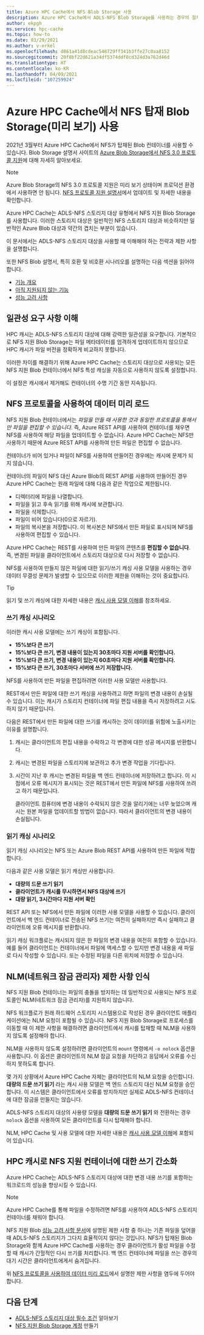 ```yaml
---
title: Azure HPC Cache에서 NFS Blob Storage 사용
description: Azure HPC Cache에서 ADLS-NFS Blob Storage를 사용하는 경우의 절차 및 제한 사항에 대해 설명합니다.
author: ekpgh
ms.service: hpc-cache
ms.topic: how-to
ms.date: 03/29/2021
ms.author: v-erkel
ms.openlocfilehash: d861a41d8cdeac548729ff341b3ffe27c0aa8152
ms.sourcegitcommit: 20f8bf22d621a34df5374ddf0cd324d3a762d46d
ms.translationtype: HT
ms.contentlocale: ko-KR
ms.lasthandoff: 04/09/2021
ms.locfileid: "107259924"
---
```

# <a name="use-nfs-mounted-blob-storage-preview-with-azure-hpc-cache"></a>Azure HPC Cache에서 NFS 탑재 Blob Storage(미리 보기) 사용

2021년 3월부터 Azure HPC Cache에서 NFS가 탑재된 Blob 컨테이너를 사용할 수 있습니다. Blob Storage 설명서 사이트의 [Azure Blob Storage에서 NFS 3.0 프로토콜 지원](../storage/blobs/network-file-system-protocol-support.md)에 대해 자세히 알아보세요.

> [!NOTE]
> Azure Blob Storage의 NFS 3.0 프로토콜 지원은 미리 보기 상태이며 프로덕션 환경에서 사용하면 안 됩니다. [NFS 프로토콜 지원 설명서](../storage/blobs/network-file-system-protocol-support.md)에서 업데이트 및 자세한 내용을 확인합니다.

Azure HPC Cache는 ADLS-NFS 스토리지 대상 유형에서 NFS 지원 Blob Storage를 사용합니다. 이러한 스토리지 대상은 일반적인 NFS 스토리지 대상과 비슷하지만 일반적인 Azure Blob 대상과 약간의 겹치는 부분이 있습니다.

이 문서에서는 ADLS-NFS 스토리지 대상을 사용할 때 이해해야 하는 전략과 제한 사항을 설명합니다.

또한 NFS Blob 설명서, 특히 호환 및 비호환 시나리오를 설명하는 다음 섹션을 읽어야 합니다.

* [기능 개요](../storage/blobs/network-file-system-protocol-support.md#applications-and-workloads-suited-for-this-feature)
* [아직 지원되지 않는 기능](../storage/blobs/network-file-system-protocol-support.md#azure-storage-features-not-yet-supported)
* [성능 고려 사항](../storage/blobs/network-file-system-protocol-support-performance.md)

## <a name="understand-consistency-requirements"></a>일관성 요구 사항 이해

HPC 캐시는 ADLS-NFS 스토리지 대상에 대해 강력한 일관성을 요구합니다. 기본적으로 NFS 지원 Blob Storage는 파일 메타데이터를 엄격하게 업데이트하지 않으므로 HPC 캐시가 파일 버전을 정확하게 비교하지 못합니다.

이러한 차이를 해결하기 위해 Azure HPC Cache는 스토리지 대상으로 사용되는 모든 NFS 지원 Blob 컨테이너에서 NFS 특성 캐싱을 자동으로 사용하지 않도록 설정합니다.

이 설정은 캐시에서 제거해도 컨테이너의 수명 기간 동안 지속됩니다.

## <a name="preload-data-with-nfs-protocol"></a>NFS 프로토콜을 사용하여 데이터 미리 로드

NFS 지원 Blob 컨테이너에서는 *파일을 만들 때 사용한 것과 동일한 프로토콜을 통해서만 파일을 편집할 수 있습니다*. 즉, Azure REST API를 사용하여 컨테이너를 채우면 NFS를 사용하여 해당 파일을 업데이트할 수 없습니다. Azure HPC Cache는 NFS만 사용하기 때문에 Azure REST API를 사용하여 만든 파일은 편집할 수 없습니다.

컨테이너가 비어 있거나 파일이 NFS를 사용하여 만들어진 경우에는 캐시에 문제가 되지 않습니다.

컨테이너의 파일이 NFS 대신 Azure Blob의 REST API를 사용하여 만들어진 경우 Azure HPC Cache는 원래 파일에 대해 다음과 같은 작업으로 제한됩니다.

* 디렉터리에 파일을 나열합니다.
* 파일을 읽고 후속 읽기를 위해 캐시에 보관합니다.
* 파일을 삭제합니다.
* 파일이 비어 있습니다(0으로 자르기).
* 파일의 복사본을 저장합니다. 이 복사본은 NFS에서 만든 파일로 표시되며 NFS를 사용하여 편집할 수 있습니다.

Azure HPC Cache는 REST를 사용하여 만든 파일의 콘텐츠를 **편집할 수 없습니다**. 즉, 변경된 파일을 클라이언트에서 스토리지 대상으로 다시 저장할 수 없습니다.

NFS를 사용하여 만들지 않은 파일에 대한 읽기/쓰기 캐싱 사용 모델을 사용하는 경우 데이터 무결성 문제가 발생할 수 있으므로 이러한 제한을 이해하는 것이 중요합니다.

> [!TIP]
> 읽기 및 쓰기 캐싱에 대한 자세한 내용은 [캐시 사용 모델 이해](cache-usage-models.md)를 참조하세요.

### <a name="write-caching-scenarios"></a>쓰기 캐싱 시나리오

이러한 캐시 사용 모델에는 쓰기 캐싱이 포함됩니다.

* **15%보다 큰 쓰기**
* **15%보다 큰 쓰기, 변경 내용이 있는지 30초마다 지원 서버를 확인합니다.**
* **15%보다 큰 쓰기, 변경 내용이 있는지 60초마다 지원 서버를 확인합니다.**
* **15%보다 큰 쓰기, 30초마다 서버에 쓰기 저장합니다.**

NFS를 사용하여 만든 파일을 편집하려면 이러한 사용 모델만 사용합니다.

REST에서 만든 파일에 대한 쓰기 캐싱을 사용하려고 하면 파일의 변경 내용이 손실될 수 있습니다. 이는 캐시가 스토리지 컨테이너에 파일 편집 내용을 즉시 저장하려고 시도하지 않기 때문입니다.

다음은 REST에서 만든 파일에 대한 쓰기를 캐시하는 것이 데이터를 위험에 노출시키는 이유를 설명합니다.

1. 캐시는 클라이언트의 편집 내용을 수락하고 각 변경에 대한 성공 메시지를 반환합니다.
1. 캐시는 변경된 파일을 스토리지에 보관하고 추가 변경 작업을 기다립니다.
1. 시간이 지난 후 캐시는 변경된 파일을 백 엔드 컨테이너에 저장하려고 합니다. 이 시점에서 오류 메시지가 표시되는 것은 REST에서 만든 파일에 NFS를 사용하여 쓰려고 하기 때문입니다.

   클라이언트 컴퓨터에 변경 내용이 수락되지 않은 것을 알리기에는 너무 늦었으며 캐시는 원본 파일을 업데이트할 방법이 없습니다. 따라서 클라이언트의 변경 내용이 손실됩니다.

### <a name="read-caching-scenarios"></a>읽기 캐싱 시나리오

읽기 캐싱 시나리오는 NFS 또는 Azure Blob REST API를 사용하여 만든 파일에 적합합니다.

다음과 같은 사용 모델은 읽기 캐싱만 사용합니다.

* **대량의 드문 쓰기 읽기**
* **클라이언트가 캐시를 무시하면서 NFS 대상에 쓰기**
* **대량 읽기, 3시간마다 지원 서버 확인**

REST API 또는 NFS에서 만든 파일에 이러한 사용 모델을 사용할 수 있습니다. 클라이언트에서 백 엔드 컨테이너로 전송된 NFS 쓰기는 여전히 실패하지만 즉시 실패하고 클라이언트에 오류 메시지를 반환합니다.

읽기 캐싱 워크플로는 캐시되지 않은 한 파일의 변경 내용을 여전히 포함할 수 있습니다. 예를 들어 클라이언트는 컨테이너에서 파일에 액세스할 수 있지만 변경 내용을 새 파일로 다시 작성할 수 있습니다. 또는 수정된 파일을 다른 위치에 저장할 수 있습니다.

## <a name="recognize-network-lock-manager-nlm-limitations"></a>NLM(네트워크 잠금 관리자) 제한 사항 인식

NFS 지원 Blob 컨테이너는 파일의 충돌을 방지하는 데 일반적으로 사용되는 NFS 프로토콜인 NLM(네트워크 잠금 관리자)를 지원하지 않습니다.

NFS 워크플로가 원래 하드웨어 스토리지 시스템용으로 작성된 경우 클라이언트 애플리케이션에는 NLM 요청이 포함될 수 있습니다. NFS 지원 Blob Storage로 프로세스를 이동할 때 이 제한 사항을 해결하려면 클라이언트에서 캐시를 탑재할 때 NLM을 사용하지 않도록 설정해야 합니다.

NLM을 사용하지 않도록 설정하려면 클라이언트의 ``mount`` 명령에서 ``-o nolock`` 옵션을 사용합니다. 이 옵션은 클라이언트의 NLM 잠금 요청을 차단하고 응답에서 오류를 수신하지 못하도록 합니다.

몇 가지 상황에서 Azure HPC Cache 자체는 클라이언트의 NLM 요청을 승인합니다. **대량의 드문 쓰기 읽기** 라는 캐시 사용 모델은 백 엔드 스토리지 대신 NLM 요청을 승인합니다. 이 시스템은 클라이언트에서 오류를 방지하지만 실제로 ADLS-NFS 컨테이너에 대한 잠금을 만들지는 않습니다.

ADLS-NFS 스토리지 대상의 사용량 모델을 **대량의 드문 쓰기 읽기** 와 전환하는 경우 ``nolock`` 옵션을 사용하여 모든 클라이언트를 다시 탑재해야 합니다.

NLM, HPC Cache 및 사용 모델에 대한 자세한 내용은 [캐시 사용 모델 이해](cache-usage-models.md#know-when-to-remount-clients-for-nlm)에 포함되어 있습니다.

## <a name="streamline-writes-to-nfs-enabled-containers-with-hpc-cache"></a>HPC 캐시로 NFS 지원 컨테이너에 대한 쓰기 간소화

Azure HPC Cache는 ADLS-NFS 스토리지 대상에 대한 변경 내용 쓰기를 포함하는 워크로드의 성능을 향상시킬 수 있습니다.

> [!NOTE]
> Azure HPC Cache를 통해 파일을 수정하려면 NFS를 사용하여 ADLS-NFS 스토리지 컨테이너를 채워야 합니다.

NFS 지원 Blob [성능 고려 사항 문서](../storage/blobs/network-file-system-protocol-support-performance.md)에 설명된 제한 사항 중 하나는 기존 파일을 덮어쓸 때 ADLS-NFS 스토리지가 그다지 효율적이지 않다는 것입니다. NFS가 탑재된 Blob Storage와 함께 Azure HPC Cache를 사용하는 경우 클라이언트가 활성 파일을 수정할 때 캐시가 간헐적인 다시 쓰기를 처리합니다. 백 엔드 컨테이너에 파일을 쓰는 경우의 대기 시간은 클라이언트에게서 숨겨집니다.

위 [NFS 프로토콜을 사용하여 데이터 미리 로드](#preload-data-with-nfs-protocol)에서 설명한 제한 사항을 염두에 두어야 합니다.

## <a name="next-steps"></a>다음 단계

* [ADLS-NFS 스토리지 대상 필수 조건](hpc-cache-prerequisites.md#nfs-mounted-blob-adls-nfs-storage-requirements-preview) 알아보기
* [NFS 지원 Blob Storage 계정](../storage/blobs/network-file-system-protocol-support-how-to.md) 만들기
